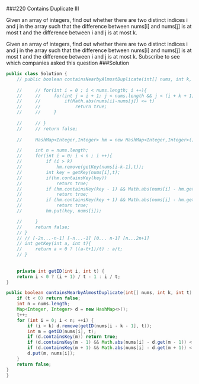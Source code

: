 ###220 Contains Duplicate III

Given an array of integers, find out whether there are two distinct indices i and j in the array such that the difference between nums[i] and nums[j] is at most t and the difference between i and j is at most k.

Given an array of integers, find out whether there are two distinct indices i and j in the array such that the difference between nums[i] and nums[j] is at most t and the difference between i and j is at most k.
Subscribe to see which companies asked this question
###Solution
```java
public class Solution {
    // public boolean containsNearbyAlmostDuplicate(int[] nums, int k, int t) {
        
    //     // for(int i = 0 ; i < nums.length; i ++){
    //     //     for(int j = i + 1; j < nums.length && j < (i + k + 1); j ++){
    //     //         if(Math.abs(nums[i]-nums[j]) <= t)
    //     //             return true;
    //     //     }
            
    //     // }
    //     // return false;
        
    //     HashMap<Integer,Integer> hm = new HashMap<Integer,Integer>();

    //     int n = nums.length;
    //     for(int i = 0; i < n ; i ++){
    //         if (i > k) 
    //             hm.remove(getKey(nums[i-k-1],t));
    //         int key = getKey(nums[i],t);
    //         if(hm.containsKey(key))
    //             return true;
    //         if (hm.containsKey(key - 1) && Math.abs(nums[i] - hm.get(key - 1)) < t) 
    //             return true;
    //         if (hm.containsKey(key + 1) && Math.abs(nums[i] - hm.get(key + 1)) < t) 
    //             return true;
    //         hm.put(key, nums[i]);

    //     }
    //     return false;
    // }
    // // [-2n...-n-1] [-n...-1] [0... n-1] [n...2n+1]
    // int getKey(int a, int t){
    //     return a < 0 ? ((a-t+1)/t) : a/t;
    // }
    
    
    private int getID(int i, int t) {
    return i < 0 ? (i + 1) / t - 1 : i / t;
}

public boolean containsNearbyAlmostDuplicate(int[] nums, int k, int t) {
    if (t < 0) return false;
    int n = nums.length;
    Map<Integer, Integer> d = new HashMap<>();
    t++;
    for (int i = 0; i < n; ++i) {
        if (i > k) d.remove(getID(nums[i - k - 1], t));
        int m = getID(nums[i], t);
        if (d.containsKey(m)) return true;
        if (d.containsKey(m - 1) && Math.abs(nums[i] - d.get(m - 1)) < t) return true;
        if (d.containsKey(m + 1) && Math.abs(nums[i] - d.get(m + 1)) < t) return true;
        d.put(m, nums[i]);
    }
    return false;
}
}